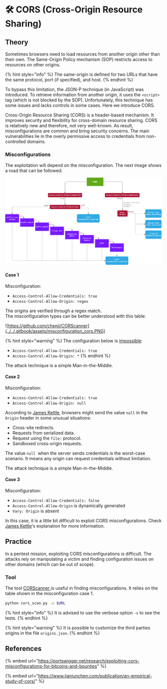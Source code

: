 # 🛠️ CORS (Cross-Origin Resource Sharing)

## Theory

Sometimes browsers need to load resources from another origin other than their own. The Same-Origin Policy mechanism (SOP) restricts access to resources on other origins. 

{% hint style="info" %}
The same-origin is defined for two URLs that have the same protocol, port (if specified), and host.
{% endhint %}

To bypass this limitation, the JSON-P technique (in JavaScript) was introduced. To retrieve information from another origin, it uses the `<script>` tag (which is not blocked by the SOP). Unfortunately, this technique has some issues and lacks controls in some cases. Here we introduce CORS.

Cross-Origin Resource Sharing (CORS) is a header-based mechanism. It improves security and flexibility for cross-domain resource sharing. CORS is relatively new and therefore, not very well-known. As result, misconfigurations are common and bring security concerns. The main vulnerabilities lie in the overly permissive access to credentials from non-controlled domains.

### Misconfigurations

The exploitation will depend on the misconfiguration. The next image shows a road that can be followed:

![](../../.gitbook/assets/CORS_exploitation.png)

#### Case 1

Misconfiguration:

* `Access-Control-Allow-Credentials: true`
* `Access-Control-Allow-Origin: regex`

The origins are verified through a regex match.\
The misconfiguration types can be better understood with this table:

![https://github.com/chenjj/CORScanner](../../.gitbook/assets/misconfiguration_cors.PNG)

{% hint style="warning" %}
The configuration below is [impossible](https://developer.mozilla.org/en-US/docs/Web/HTTP/CORS#requests_with_credentials):

* `Access-Control-Allow-Credentials: true`
* `Access-Control-Allow-Origin: *`
{% endhint %}

The attack technique is a simple Man-in-the-Middle.

#### Case 2

Misconfiguration:

* `Access-Control-Allow-Credentials: true`
* `Access-Control-Allow-Origin: null`

According to [James Kettle](https://portswigger.net/research/exploiting-cors-misconfigurations-for-bitcoins-and-bounties), browsers might send the value `null` in the `Origin` header in some unusual situations:

* Cross-site redirects.
* Requests from serialized data.
* Request using the `file:` protocol.
* Sandboxed cross-origin requests.

The value `null `when the server sends credentials is the worst-case scenario. It means any origin can request credentials without limitation.

The attack technique is a simple Man-in-the-Middle.

#### Case 3

Misconfiguration:

* `Access-Control-Allow-Credentials: false`
* `Access-Control-Allow-Origin` is dynamically generated
* `Vary: Origin` is absent

In this case, it is a little bit difficult to exploit CORS misconfigurations. Check [James Kettle](https://portswigger.net/research/exploiting-cors-misconfigurations-for-bitcoins-and-bounties)'s explanation for more information. 

## Practice

In a pentest mission, exploiting CORS misconfigurations is difficult. The attacks rely on manipulating a victim and finding configuration issues on other domains (which can be out of scope).

### Tool

The tool [CORScanner ](https://github.com/chenjj/CORScanner)is useful in finding misconfigurations. It relies on the table shown in the misconfiguration case 1.

```bash
python cors_scan.py -u $URL
```

{% hint style="info" %}
It is advised to use the verbose option `-v` to see the tests.
{% endhint %}

{% hint style="warning" %}
It is possible to customize the third parties origins in the file `origins.json`.
{% endhint %}

## References

{% embed url="https://portswigger.net/research/exploiting-cors-misconfigurations-for-bitcoins-and-bounties" %}

{% embed url="https://www.jianjunchen.com/publication/an-empirical-study-of-cors/" %}
